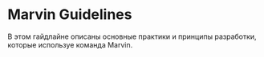 # Marvin Guidelines
В этом гайдлайне описаны основные практики и принципы разработки, которые используе команда Marvin. 
